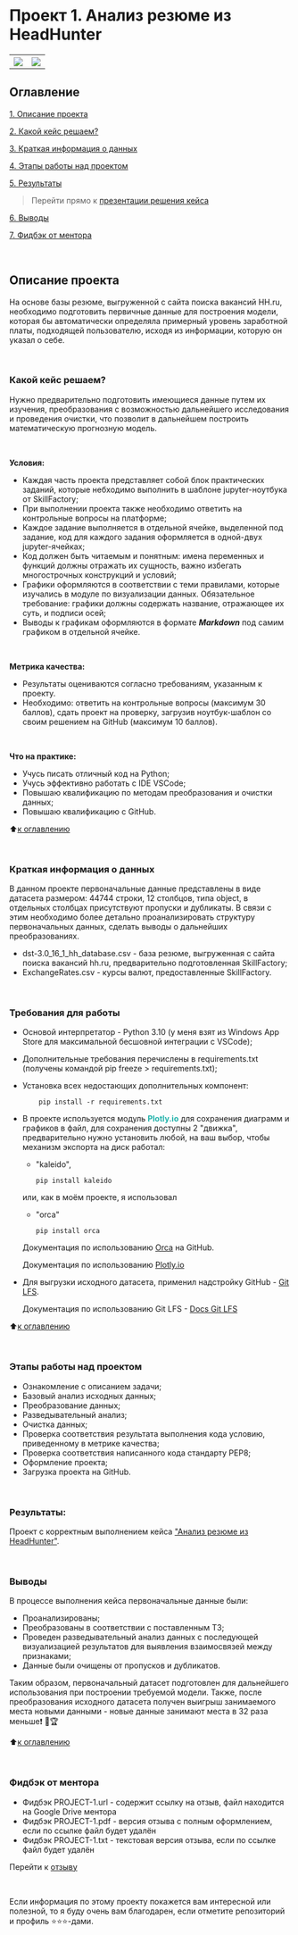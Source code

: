 # Проект 1. Анализ резюме из HeadHunter 
<table>
  <tr style="vertical-align:middle">
    <th><img src = 'https://i.hh.ru/logos/svg/hh.ru__min_.svg?v=11032019'></th>
    <th><img style="vertical-align:middle" img src = https://lms.skillfactory.ru/static/rg-theme/images/logo-header.svg></th>
  </tr>
</table>

## Оглавление
[1. Описание проекта](https://github.com/yaroslav-vorobyov/SF_DST/tree/main/PROJECT-1.%20Resume%20analysis%20from%20HeadHunter#Описание-проекта)

[2. Какой кейс решаем?](https://github.com/yaroslav-vorobyov/SF_DST/tree/main/PROJECT-1.%20Resume%20analysis%20from%20HeadHunter#Какой-кейс-решаем)

[3. Краткая информация о данных](https://github.com/yaroslav-vorobyov/SF_DST/tree/main/PROJECT-1.%20Resume%20analysis%20from%20HeadHunter#Краткая-информация-о-данных)

[4. Этапы работы над проектом](https://github.com/yaroslav-vorobyov/SF_DST/tree/main/PROJECT-1.%20Resume%20analysis%20from%20HeadHunter#Этапы-работы-над-проектом)

[5. Результаты](https://github.com/yaroslav-vorobyov/SF_DST/tree/main/PROJECT-1.%20Resume%20analysis%20from%20HeadHunter#Результаты)

  >Перейти прямо к [презентации решения кейса](https://github.com/yaroslav-vorobyov/SF_DST/blob/main/PROJECT-1.%20Resume%20analysis%20from%20HeadHunter/Project-1.%20%D0%90%D0%BD%D0%B0%D0%BB%D0%B8%D0%B7%20%D0%91%D0%94%20%D1%80%D0%B5%D0%B7%D1%8E%D0%BC%D0%B5%20c%20HH.ipynb)

[6. Выводы](https://github.com/yaroslav-vorobyov/SF_DST/tree/main/PROJECT-1.%20Resume%20analysis%20from%20HeadHunter#Выводы)  

[7. Фидбэк от ментора](https://github.com/yaroslav-vorobyov/SF_DST/tree/main/PROJECT-1.%20Resume%20analysis%20from%20HeadHunter#Фидбэк-от-ментора)

<br>

## Описание проекта
На основе базы резюме, выгруженной с сайта поиска вакансий HH.ru, необходимо подготовить первичные данные для построения модели, которая бы автоматически определяла примерный уровень заработной платы, подходящей пользователю, исходя из информации, которую он указал о себе. 

<br>

### Какой кейс решаем?
Нужно предварительно подготовить имеющиеся данные путем их изучения, преобразования с возможностью дальнейшего исследования и проведения очистки, что позволит в дальнейшем построить математическую прогнозную модель.

<br>

**Условия:**
- Каждая часть проекта представляет собой блок практических заданий, которые небходимо выполнить в шаблоне jupyter-ноутбука от SkillFactory;
- При выполнении проекта также необходимо ответить на контрольные вопросы на платформе;
- Каждое задание выполняется в отдельной ячейке, выделенной под задание, код для каждого задания оформляется в одной-двух jupyter-ячейках;
- Код должен быть читаемым и понятным: имена переменных и функций должны отражать их сущность, важно избегать многострочных конструкций и условий;
- Графики оформляются в соответствии с теми правилами, которые изучались в модуле по визуализации данных. Обязательное требование: графики должны содержать название, отражающее их суть, и подписи осей;
- Выводы к графикам оформляются в формате ***Markdown*** под самим графиком в отдельной ячейке.

<br>

**Метрика качества:**
* Результаты оцениваются согласно требованиям, указанным к проекту. 
* Необходимо: ответить на контрольные вопросы (максимум 30 баллов), сдать проект на проверку, загрузив ноутбук-шаблон со своим решением на GitHub (максимум 10 баллов).

<br>

**Что на практике:**
-   Учусь писать отличный код на Python;
-   Учусь эффективно работать с IDE VSCode;
-   Повышаю квалификацию по методам преобразования и очистки данных; 
-   Повышаю квалификацию с GitHub.

:arrow_up:[к оглавлению](https://github.com/yaroslav-vorobyov/SF_DST/tree/main/PROJECT-1.%20Resume%20analysis%20from%20HeadHunter#Оглавление)

<br>

### Краткая информация о данных
В данном проекте первоначальные данные представлены в виде датасета размером: 44744 строки, 12 столбцов, типа object, в отдельных столбцах присутствуют пропуски и дубликаты. В связи с этим необходимо более детально проанализировать структуру первоначальных данных, сделать выводы о дальнейших преобразованиях. 

-  dst-3.0_16_1_hh_database.csv - база резюме, выгруженная с сайта поиска вакансий hh.ru, предварительно подготовленная SkillFactory;
-  ExchangeRates.csv - курсы валют, предоставленные SkillFactory.

<br>

### Требования для работы
*   Основой интерпретатор - Python 3.10 (у меня взят из Windows App Store для максимальной бесшовной интеграции с VSCode);
*   Дополнительные требования перечислены в requirements.txt (получены командой pip freeze > requirements.txt);
*   Установка всех недостающих дополнительных компонент:

            pip install -r requirements.txt

*   В проекте используется модуль <font color='LightSeaGreen'>**Plotly.io**</font> для сохранения диаграмм и графиков в файл, для сохранения доступны 2 "движка", предварительно нужно установить любой, на ваш выбор, чтобы механизм экспорта на диск работал:
    * "kaleido",

          pip install kaleido

    или, как в моём проекте, я использовал

    * "orca"

          pip install orca

    Документация по использованию [Orca](https://github.com/plotly/orca) на GitHub.

    Документация по использованию [Plotly.io](https://plotly.github.io/plotly.py-docs/generated/plotly.io.write_image.html)

*   Для выгрузки исходного датасета, применил надстройку GitHub - [Git LFS](https://git-lfs.github.com/). 

    Документация по использованию Git LFS - [Docs Git LFS](https://github.com/git-lfs/git-lfs/tree/main/docs)

:arrow_up:[к оглавлению](https://github.com/yaroslav-vorobyov/SF_DST/tree/main/PROJECT-1.%20Resume%20analysis%20from%20HeadHunter#Оглавление)

<br>

### Этапы работы над проектом
* Ознакомление с описанием задачи;
* Базовый анализ исходных данных;
* Преобразование данных;
* Разведывательный анализ;
* Очистка данных;
* Проверка соответствия результата выполнения кода условию, приведенному в метрике качества;
* Проверка соответствия написанного кода стандарту PEP8;
* Оформление проекта;
* Загрузка проекта на GitHub. 

<br>

### Результаты:
Проект c корректным выполнением кейса ["Анализ резюме из HeadHunter"](https://github.com/yaroslav-vorobyov/SF_DST/blob/main/PROJECT-1.%20Resume%20analysis%20from%20HeadHunter/Project-1.%20%D0%90%D0%BD%D0%B0%D0%BB%D0%B8%D0%B7%20%D0%91%D0%94%20%D1%80%D0%B5%D0%B7%D1%8E%D0%BC%D0%B5%20c%20HH.ipynb).

<br>

### Выводы
В процессе выполнения кейса первоначальные данные были:
* Проанализированы;
* Преобразованы в соответствии с поставленным ТЗ;
* Проведен разведывательный анализ данных с последующей визуализацией результатов для выявления взаимосвязей между признаками;
* Данные были очищены от пропусков и дубликатов. 

Таким образом, первоначальный датасет подготовлен для дальнейшего использования при построении требуемой модели.
Также, после преобразования исходного датасета получен выигрыш занимаемого места новыми данными - новые данные занимают места в 32 раза меньше&#10071; &#129351;&#127942;

:arrow_up:[к оглавлению](https://github.com/yaroslav-vorobyov/SF_DST/tree/main/PROJECT-1.%20Resume%20analysis%20from%20HeadHunter#Оглавление)

<br>

### Фидбэк от ментора
* Фидбэк PROJECT-1.url - содержит ссылку на отзыв, файл находится на Google Drive ментора
* Фидбэк PROJECT-1.pdf - версия отзыва с полным оформлением, если по ссылке файл будет удалён
* Фидбэк PROJECT-1.txt - текстовая версия отзыва, если по ссылке файл будет удалён

Перейти к [отзыву](https://github.com/yaroslav-vorobyov/SF_DST/tree/main/PROJECT-1.%20Resume%20analysis%20from%20HeadHunter/docs)

<br>

Если информация по этому проекту покажется вам интересной или полезной, то я буду очень вам благодарен, если отметите репозиторий и профиль ⭐️⭐️⭐️-дами.